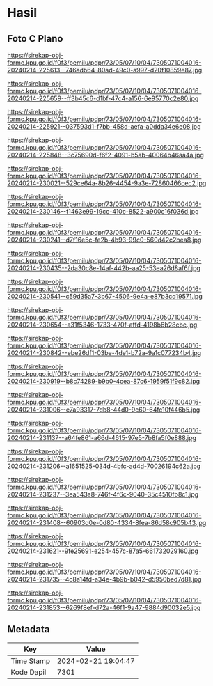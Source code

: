 # Hasil

## Foto C Plano

https://sirekap-obj-formc.kpu.go.id/f0f3/pemilu/pdpr/73/05/07/10/04/7305071004016-20240214-225613--746adb64-80ad-49c0-a997-d20f10859e87.jpg

https://sirekap-obj-formc.kpu.go.id/f0f3/pemilu/pdpr/73/05/07/10/04/7305071004016-20240214-225659--ff3b45c6-d1bf-47c4-a156-6e95770c2e80.jpg

https://sirekap-obj-formc.kpu.go.id/f0f3/pemilu/pdpr/73/05/07/10/04/7305071004016-20240214-225921--037593d1-f7bb-458d-aefa-a0dda34e6e08.jpg

https://sirekap-obj-formc.kpu.go.id/f0f3/pemilu/pdpr/73/05/07/10/04/7305071004016-20240214-225848--3c75690d-f6f2-4091-b5ab-40064b46aa4a.jpg

https://sirekap-obj-formc.kpu.go.id/f0f3/pemilu/pdpr/73/05/07/10/04/7305071004016-20240214-230021--529ce64a-8b26-4454-9a3e-72860466cec2.jpg

https://sirekap-obj-formc.kpu.go.id/f0f3/pemilu/pdpr/73/05/07/10/04/7305071004016-20240214-230146--f1463e99-19cc-410c-8522-a900c16f036d.jpg

https://sirekap-obj-formc.kpu.go.id/f0f3/pemilu/pdpr/73/05/07/10/04/7305071004016-20240214-230241--d7f16e5c-fe2b-4b93-99c0-560d42c2bea8.jpg

https://sirekap-obj-formc.kpu.go.id/f0f3/pemilu/pdpr/73/05/07/10/04/7305071004016-20240214-230435--2da30c8e-14af-442b-aa25-53ea26d8af6f.jpg

https://sirekap-obj-formc.kpu.go.id/f0f3/pemilu/pdpr/73/05/07/10/04/7305071004016-20240214-230541--c59d35a7-3b67-4506-9e4a-e87b3cd19571.jpg

https://sirekap-obj-formc.kpu.go.id/f0f3/pemilu/pdpr/73/05/07/10/04/7305071004016-20240214-230654--a31f5346-1733-470f-affd-4198b6b28cbc.jpg

https://sirekap-obj-formc.kpu.go.id/f0f3/pemilu/pdpr/73/05/07/10/04/7305071004016-20240214-230842--ebe26df1-03be-4de1-b72a-9a1c077234b4.jpg

https://sirekap-obj-formc.kpu.go.id/f0f3/pemilu/pdpr/73/05/07/10/04/7305071004016-20240214-230919--b8c74289-b9b0-4cea-87c6-1959f51f9c82.jpg

https://sirekap-obj-formc.kpu.go.id/f0f3/pemilu/pdpr/73/05/07/10/04/7305071004016-20240214-231006--e7a93317-7db8-44d0-9c60-64fc10f446b5.jpg

https://sirekap-obj-formc.kpu.go.id/f0f3/pemilu/pdpr/73/05/07/10/04/7305071004016-20240214-231137--a64fe861-a66d-4615-97e5-7b8fa5f0e888.jpg

https://sirekap-obj-formc.kpu.go.id/f0f3/pemilu/pdpr/73/05/07/10/04/7305071004016-20240214-231206--a1651525-034d-4bfc-ad4d-70026194c62a.jpg

https://sirekap-obj-formc.kpu.go.id/f0f3/pemilu/pdpr/73/05/07/10/04/7305071004016-20240214-231237--3ea543a8-746f-4f6c-9040-35c4510fb8c1.jpg

https://sirekap-obj-formc.kpu.go.id/f0f3/pemilu/pdpr/73/05/07/10/04/7305071004016-20240214-231408--60903d0e-0d80-4334-8fea-86d58c905b43.jpg

https://sirekap-obj-formc.kpu.go.id/f0f3/pemilu/pdpr/73/05/07/10/04/7305071004016-20240214-231621--9fe25691-e254-457c-87a5-661732029160.jpg

https://sirekap-obj-formc.kpu.go.id/f0f3/pemilu/pdpr/73/05/07/10/04/7305071004016-20240214-231735--4c8a14fd-a34e-4b9b-b042-d5950bed7d81.jpg

https://sirekap-obj-formc.kpu.go.id/f0f3/pemilu/pdpr/73/05/07/10/04/7305071004016-20240214-231853--6269f8ef-d72a-46f1-9a47-9884d90032e5.jpg


## Metadata

| Key        | Value               |
| ---------- | ------------------- |
| Time Stamp | 2024-02-21 19:04:47 |
| Kode Dapil | 7301                |



